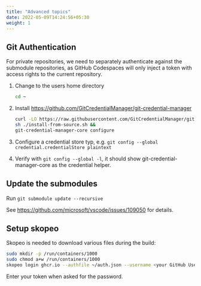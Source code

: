 ```yaml
---
title: "Advanced topics"
date: 2022-05-09T14:24:56+05:30
weight: 1
---
```


## Git Authentication

For private repositories, we need to separately authenticate against the submodule repositories, as
GitHub Codespaces will only inject a token with access rights to the current repository.

1. Change to the users home directory

    ```bash
    cd ~
    ```

2. Install https://github.com/GitCredentialManager/git-credential-manager

    ```bash
    curl -LO https://raw.githubusercontent.com/GitCredentialManager/git-credential-manager/main/src/linux/Packaging.Linux/install-from-source.sh &&
    sh ./install-from-source.sh &&
    git-credential-manager-core configure
    ```

3. Configure a credential store typ, e.g. `git config --global credential.credentialStore plaintext`
4. Verify with `git config --global -l`, it should show git-credential-manager-core as the credential helper.

## Update the submodules

Run `git submodule update --recursive`

See https://github.com/microsoft/vscode/issues/109050 for details.

## Setup skopeo

Skopeo is needed to download various files during the build:

```bash
sudo mkdir -p /run/containers/1000
sudo chmod a+w /run/containers/1000
skopeo login ghcr.io --authfile ~/auth.json --username <your GitHub User> 
```

Enter your token when asked for the password.
